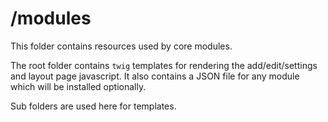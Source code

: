 # /modules
This folder contains resources used by core modules.

The root folder contains `twig` templates for rendering the add/edit/settings and layout page javascript. It also
contains a JSON file for any module which will be installed optionally.

Sub folders are used here for templates.
